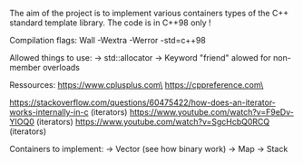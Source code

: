 The aim of the project is to implement various containers types of the C++ standard template library.
The code is in C++98 only !

Compilation flags: Wall -Wextra -Werror -std=c++98

Allowed things to use:
→ std::allocator
→ Keyword "friend" alowed for non-member overloads

Ressources:
https://www.cplusplus.com\
https://cppreference.com\

https://stackoverflow.com/questions/60475422/how-does-an-iterator-works-internally-in-c (iterators)
https://www.youtube.com/watch?v=F9eDv-YIOQ0 (iterators)
https://www.youtube.com/watch?v=SgcHcbQ0RCQ (iterators)

Containers to implement:
→ Vector (see how binary work)
→ Map
→ Stack
